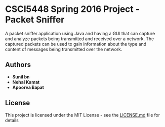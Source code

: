 # CSCI5448 Spring 2016 Project - Packet Sniffer

A packet sniffer application using Java and having a GUI that can capture and 
analyze packets being transmitted and received over a network. The captured packets can be 
used to gain information about the type and content of messages being transmitted over the 
network.

## Authors

* **Sunil bn**
* **Nehal Kamat**
* **Apoorva Bapat**

## License

This project is licensed under the MIT License - see the [LICENSE.md](LICENSE.md) file for details
